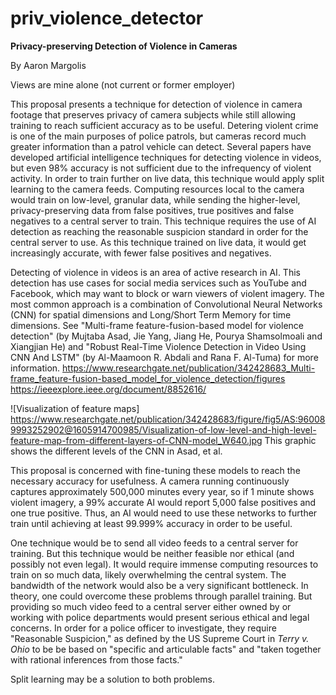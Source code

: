 # priv_violence_detector
**Privacy-preserving Detection of Violence in Cameras**


By Aaron Margolis

Views are mine alone (not current or former employer)

This proposal presents a technique for detection of violence in camera footage that preserves privacy of camera subjects
while still allowing training to reach sufficient accuracy as to be useful. Detering violent crime is one of the main
purposes of police patrols, but cameras record much greater information than a patrol vehicle can detect. Several papers
have developed artificial intelligence techniques for detecting violence in videos, but even 98% accuracy is not sufficient
due to the infrequency of violent activity. In order to train further on live data, this technique would apply split learning
to the camera feeds. Computing resources local to the camera would train on low-level, granular data, while sending the
higher-level, privacy-preserving data from false positives, true positives and false negatives to a central server to train.
This technique requires the use of AI detection as reaching the reasonable suspicion standard in order for the central server
to use. As this technique trained on live data, it would get increasingly accurate, with fewer false positives and negatives.

Detecting of violence in videos is an area of active research in AI. This detection has use cases for social media services
such as YouTube and Facebook, which may want to block or warn viewers of violent imagery. The most common approach is a
combination of Convolutional Neural Networks (CNN) for spatial dimensions and Long/Short Term Memory for time dimensions. See
"Multi-frame feature-fusion-based model for violence detection" (by Mujtaba Asad, Jie Yang, Jiang He, Pourya Shamsolmoali
and Xiangjian He) and "Robust Real-Time Violence Detection in Video Using CNN And LSTM" (by Al-Maamoon R. Abdali and Rana
F. Al-Tuma) for more information. 
https://www.researchgate.net/publication/342428683_Multi-frame_feature-fusion-based_model_for_violence_detection/figures
https://ieeexplore.ieee.org/document/8852616/

![Visualization of feature maps]
https://www.researchgate.net/publication/342428683/figure/fig5/AS:960089993252902@1605914700985/Visualization-of-low-level-and-high-level-feature-map-from-different-layers-of-CNN-model_W640.jpg
This graphic shows the different levels of the CNN in Asad, et al. 

This proposal is concerned with fine-tuning these models to reach the necessary accuracy for usefulness. A camera running 
continuously captures approximately 500,000 minutes every year, so if 1 minute shows violent imagery, a 99% accurate AI would 
report 5,000 false positives and one true positive. Thus, an AI would need to use these networks to further train until 
achieving at least 99.999% accuracy in order to be useful.

One technique would be to send all video feeds to a central server for training. But this technique would be neither feasible
nor ethical (and possibly not even legal). It would require immense computing resources to train on so much data, likely
overwhelming the central system. The bandwidth of the network would also be a very significant bottleneck. In theory, one 
could overcome these problems through parallel training. But providing so much video feed to a central server either owned by
or working with police departments would present serious ethical and legal concerns. In order for a police officer to investigate,
they require "Reasonable Suspicion," as defined by the US Supreme Court in *Terry v. Ohio* to be be based on "specific and 
articulable facts" and "taken together with rational inferences from those facts."

Split learning may be a solution to both problems. 
